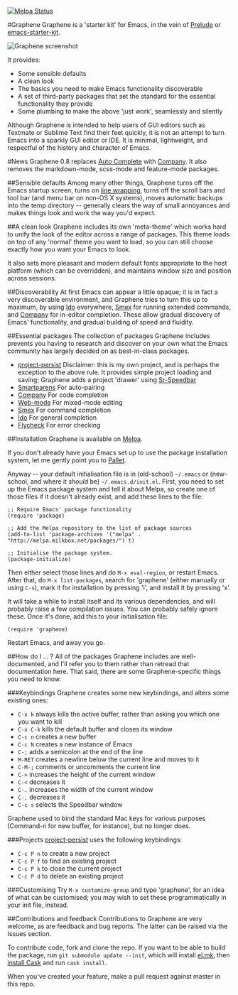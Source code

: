 [![Melpa Status](http://melpa.milkbox.net/packages/graphene-badge.svg)](http://melpa.milkbox.net/#/graphene)


#Graphene
Graphene is a 'starter kit' for Emacs, in the vein of
[Prelude](https://github.com/bbatsov/prelude) or
[emacs-starter-kit](https://github.com/technomancy/emacs-starter-kit).

![Graphene screenshot](http://s3-eu-west-1.amazonaws.com/graphene/graphene.png)

It provides:
- Some sensible defaults
- A clean look
- The basics you need to make Emacs functionality discoverable
- A set of third-party packages that set the standard for the
  essential functionality they provide
- Some plumbing to make the above 'just work', seamlessly and silently

Although Graphene is intended to help users of GUI editors such as
Textmate or Sublime Text find their feet quickly, it is not an attempt
to turn Emacs into a sparkly GUI editor or IDE. It is minimal,
lightweight, and respectful of the history and character of Emacs.

#News
Graphene 0.8 replaces
[Auto Complete](http://emacswiki.org/emacs/AutoComplete) with
[Company](http://company-mode.github.io). It also removes the
markdown-mode, scss-mode and feature-mode packages.

##Sensible defaults
Among many other things, Graphene turns off the Emacs startup screen,
turns on
[line wrapping](http://www.emacswiki.org/emacs/VisualLineMode), turns
off the scroll bars and tool bar (and menu bar on non-OS X systems),
moves automatic backups into the temp directory -- generally clears
the way of small annoyances and makes things look and work the way
you'd expect.

##A clean look
Graphene includes its own 'meta-theme' which works hard to unify the
look of the editor across a range of packages. This theme loads on top
of any 'normal' theme you want to load, so you can still choose
exactly how you want your Emacs to look.

It also sets more pleasant and modern default fonts appropriate to the
host platform (which can be overridden), and maintains window size and
position across sessions.

##Discoverability
At first Emacs can appear a little opaque; it is in fact a very
discoverable environment, and Graphene tries to turn this up to
maximum, by using
[Ido](http://emacswiki.org/emacs/InteractivelyDoThings) everywhere,
[Smex](http://www.emacswiki.org/Smex) for running extended commands,
and [Company](http://company-mode.github.io) for in-editor
completion. These allow gradual discovery of Emacs' functionality, and
gradual building of speed and fluidity.

##Essential packages
The collection of packages Graphene includes prevents you having to
research and discover on your own what the Emacs community has largely
decided on as best-in-class packages.

- [project-persist](https://github.com/rdallasgray/project-persist)
  Disclaimer: this is my own project, and is perhaps the exception to the
  above rule. It provides simple project loading and saving;
  Graphene adds a project 'drawer' using
  [Sr-Speedbar](https://github.com/emacsmirror/sr-speedbar)
- [Smartparens](https://github.com/Fuco1/smartparens)
  For auto-pairing
- [Company](http://company-mode.github.io)
  For code completion
- [Web-mode](https://github.com/fxbois/web-mode)
  For mixed-mode editing
- [Smex](http://www.emacswiki.org/Smex)
  For command completion
- [Ido](http://emacswiki.org/emacs/InteractivelyDoThings)
  For general completion
- [Flycheck](https://github.com/flycheck/flycheck)
  For error checking

##Installation
Graphene is available on [Melpa](http://melpa.milkbox.net).

If you don't already have your Emacs set up to use the package
installation system, let me gently point you to
[Pallet](https://github.com/rdallasgray/pallet).

Anyway -- your default initialisation file is in (old-school)
`~/.emacs` or (new-school, and where it *should* be)
`~/.emacs.d/init.el`. First, you need to set up the Emacs package
system and tell it about Melpa, so create one of those files if it
doesn't already exist, and add these lines to the file:

```
;; Require Emacs' package functionality
(require 'package)

;; Add the Melpa repository to the list of package sources
(add-to-list 'package-archives '("melpa" . "http://melpa.milkbox.net/packages/") t)

;; Initialise the package system.
(package-initialize)
```

Then either select those lines and do `M-x eval-region`, or restart
Emacs. After that, do `M-x list-packages`, search for
'graphene' (either manually or using `C-s`), mark it for installation
by pressing 'i', and install it by pressing 'x'.

It will take a while to install itself and its various dependencies, and will
probably raise a few compilation issues. You can probably safely ignore
these. Once it's done, add this to your initialisation file:

```
(require 'graphene)
```
Restart Emacs, and away you go.

##How do I ... ?
All of the packages Graphene includes are well-documented, and I'll
refer you to them rather than retread that documentation here. That
said, there are some Graphene-specific things you need to know.

###Keybindings
Graphene creates some new keybindings, and alters some existing ones:

- `C-x k` always kills the active buffer, rather than asking you which
  one you want to kill
- `C-x C-k` kills the default buffer and closes its window
- `C-c n` creates a new buffer
- `C-c N` creates a new instance of Emacs
- `C-;` adds a semicolon at the end of the line
- `M-RET` creates a newline below the current line and moves to it
- `C-M-;` comments or uncomments the current line
- `C->` increases the height of the current window
- `C-<` decreases it
- `C-.` increases the width of the current window
- `C-,` decreases it
- `C-c s` selects the Speedbar window

Graphene used to bind the standard Mac keys for various purposes
(Command-n for new buffer, for instance), but no longer does.

###Projects
[project-persist](https://github.com/rdallasgray/project-persist) uses
the following keybindings:

- `C-c P n` to create a new project
- `C-c P f` to find an existing project
- `C-c P k` to close the current project
- `C-c P d` to delete an existing project

###Customising
Try `M-x customize-group` and type 'graphene', for an idea of what can
be customised; you may wish to set these programmatically in your init
file, instead.

##Contributions and feedback
Contributions to Graphene are very welcome, as are feedback and bug
reports. The latter can be raised via the Issues section.

To contribute code, fork and clone the repo. If you want to be able to
build the package, run `git submodule update --init`,
which will install [el.mk](http://github.com/rdallasgray/el.mk), then
[install Cask](https://github.com/cask/cask) and run `cask install`.

When you've created your feature, make a pull request against master
in this repo.

